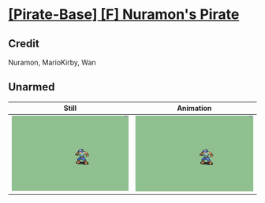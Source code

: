 # [\[Pirate-Base\] \[F\] Nuramon's Pirate](../)

## Credit

Nuramon, MarioKirby, Wan
	
## Unarmed

| Still | Animation |
| :---: | :-------: |
| ![Unarmed still](./Unarmed_000.png) | ![Unarmed animation](./Unarmed.gif) |
